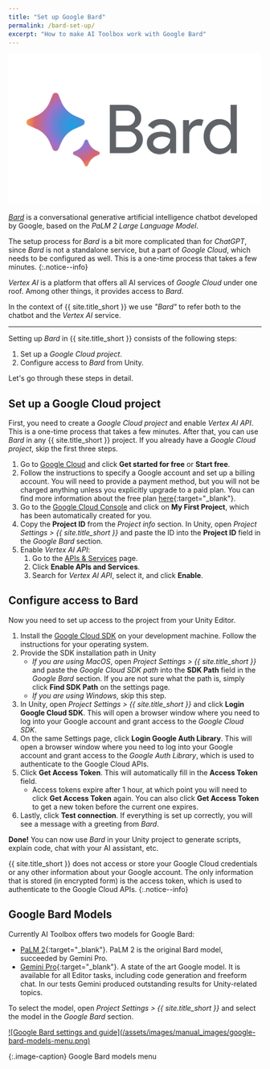 ```yaml
---
title: "Set up Google Bard"
permalink: /bard-set-up/
excerpt: "How to make AI Toolbox work with Google Bard"
---
```


![](../assets/images/landing/google_bard_logo_2.svg)

[*Bard*](https://bard.google.com/) is a conversational generative artificial intelligence chatbot developed by Google, based on the *PaLM 2 Large Language Model*.

The setup process for *Bard* is a bit more complicated than for *ChatGPT*, since *Bard* is not a standalone service, but a part of *Google Cloud*, which needs to be configured as well. This is a one-time process that takes a few minutes.
{:.notice--info}

*Vertex AI* is a platform that offers all AI services of *Google Сloud* under one roof. Among other things, it provides access to *Bard*.

In the context of {{ site.title_short }} we use *"Bard"* to refer both to the chatbot and the *Vertex AI* service.

---

Setting up *Bard* in {{ site.title_short }} consists of the following steps:

1. Set up a *Google Cloud project*.
1. Configure access to *Bard* from Unity.

Let's go through these steps in detail.

## Set up a Google Cloud project

First, you need to create a *Google Cloud project* and enable *Vertex AI API*.
This is a one-time process that takes a few minutes. After that, you can use *Bard* in any {{ site.title_short }} project.
If you already have a *Google Cloud project*, skip the first three steps.

1. Go to [Google Cloud](https://cloud.google.com/) and click **Get started for free** or **Start free**.
1. Follow the instructions to specify a Google account and set up a billing account. You will need to provide a payment method, but you will not be charged anything unless you explicitly upgrade to a paid plan. You can find more information about the free plan [here](https://cloud.google.com/free){:target="_blank"}.
1. Go to the [Google Cloud Console](https://console.cloud.google.com/) and click on **My First Project**, which has been automatically created for you.
1. Copy the **Project ID** from the *Project info* section. In Unity, open *Project Settings > {{ site.title_short }}* and paste the ID into the **Project ID** field in the *Google Bard* section.
1. Enable *Vertex AI API*:
   1. Go to the [APIs & Services](https://console.cloud.google.com/apis/dashboard) page.
   1. Click **Enable APIs and Services**.
   1. Search for *Vertex AI API*, select it, and click **Enable**.

## Configure access to Bard

Now you need to set up access to the project from your Unity Editor.

1. Install the [Google Cloud SDK](https://cloud.google.com/sdk/docs/install) on your development machine. Follow the instructions for your operating system.
1. Provide the SDK installation path in Unity
   - *If you are using MacOS*, open *Project Settings > {{ site.title_short }}* and paste the *Google Cloud SDK path* into the **SDK Path** field in the *Google Bard* section. If you are not sure what the path is, simply click **Find SDK Path** on the settings page.
   - *If you are using Windows*, skip this step.
1. In Unity, open *Project Settings > {{ site.title_short }}* and click **Login Google Cloud SDK**. This will open a browser window where you need to log into your Google account and grant access to the *Google Cloud SDK*.
1. On the same Settings page, click **Login Google Auth Library**. This will open a browser window where you need to log into your Google account and grant access to the *Google Auth Library*, which is used to authenticate to the Google Cloud APIs.
1. Click **Get Access Token**. This will automatically fill in the **Access Token** field.
   - Access tokens expire after 1 hour, at which point you will need to click **Get Access Token** again. You can also click **Get Access Token** to get a new token before the current one expires.
1. Lastly, click **Test connection**. If everything is set up correctly, you will see a message with a greeting from *Bard*.

**Done!** You can now use *Bard* in your Unity project to generate scripts, explain code, chat with your AI assistant, etc.

{{ site.title_short }} does not access or store your Google Cloud credentials or any other information about your Google account. The only information that is stored (in encrypted form) is the access token, which is used to authenticate to the Google Cloud APIs.
{:.notice--info}

## Google Bard Models

Currently AI Toolbox offers two models for Google Bard:
- [PaLM 2](https://ai.google/discover/palm2/){:target="_blank"}. PaLM 2 is the original Bard model, succeeded by Gemini Pro.
- [Gemini Pro](https://blog.google/technology/ai/google-gemini-ai/#introducing-gemini){:target="_blank"}. A state of the art Google model. It is available for all Editor tasks, including code generation and freeform chat. In our tests Gemini produced outstanding results for Unity-related topics.

To select the model, open *Project Settings > {{ site.title_short }}* and select the model in the *Google Bard* section.

<a href="/assets/images/manual_images/google-bard-models-menu.png">
![Google Bard settings and guide](/assets/images/manual_images/google-bard-models-menu.png)
</a>

{:.image-caption}
Google Bard models menu

